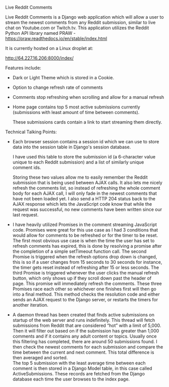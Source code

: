 Live Reddit Comments 

  

Live Reddit Comments is a Django web application which will allow a user to stream the newest comments from any Reddit submission, similar to live chat on Youtube.com or Twitch.tv. This application utilizes the Reddit Python API library named PRAW - https://praw.readthedocs.io/en/stable/index.html 

  

It is currently hosted on a Linux droplet at: 

  

http://64.227.16.206:8000/index/ 

  

Features include: 

  * Dark or Light Theme which is stored in a Cookie. 

  * Option to change refresh rate of comments 

  * Comments stop refreshing when scrolling and allow for a manual refresh 

  * Home page contains top 5 most active submissions currently (submissions with least amount of time between comments). 

    These submissions cards contain a link to start streaming them directly. 

     

     

Technical Talking Points: 

  *  Each browser session contains a session id which we can use to store data into the session table in Django's session database. 

     I have used this table to store the submission id (a 6-character value unique to each Reddit submission) and a list of similarly unique comment ids. 

     Storing these two values allow me to easily remember the Reddit submission that is being used between AJAX calls. 
     It also lets me nicely refresh the comments list, so instead of refreshing the whole comment body for each AJAX call, 
     I will only fade in the newest comments that have not been loaded yet. 
     I also send a HTTP 204 status back to the AJAX response which lets the JavaScript code know that while the request was successful,
     no new comments have been written since our last request. 

  *  I have heavily utilized Promises in the comment streaming JavaScript code. Promises were great for this use case as I had 3 conditions 
     that would allow for comments to be refreshed or for the timer to be reset. The first most obvious use case is when the time the user has 
     set to refresh comments has expired, this is done by resolving a promise after the completion of a simple setTimeout function call. 
     The second Promise is triggered when the refresh options drop down is changed, this is so if a user changes from 15 seconds to 30 seconds for instance,
     the timer gets reset instead of refreshing after 15 or less seconds. The third Promise is triggered whenever the user clicks the manual refresh button,
     which only shows up if they scroll down past the header of page. This promise will immediately refresh the comments. 
     These three Promises race each other so whichever one finishes first will then go into a final method.
    This method checks the resolution code and either sends an AJAX request to the Django server, or restarts the timers for another iteration. 

  *  A daemon thread has been created that finds active submissions on startup of the web server and runs indefinitely. 
     This thread will fetch submissions from Reddit that are considered “hot” with a limit of 5,000. 
     Then it will filter out based on if the submission has greater than 1,000 comments and if it contains any adult content or topics.
     Usually once this filtering has completed, there are around 50 submissions found.
     I then check the newest comments for each submission and compare the time between the current and next comment. This total difference is then averaged and sorted.  
     The top 5 submission with the least average time between each comment is then stored in a Django Model table, in this case called ActiveSubmissions. These records are fetched from the Django database each time the user browses to the index page. 

 
